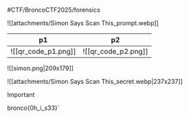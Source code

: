 #CTF/BroncoCTF2025/forensics 

![[attachments/Simon Says Scan This_prompt.webp]]


| p1                  | p2                  |
| ------------------- | ------------------- |
| ![[qr_code_p1.png]] | ![[qr_code_p2.png]] |

![[simon.png|209x179]]

![[attachments/Simon Says Scan This_secret.webp|237x237]]

> [!IMPORTANT]
> bronco{0h_i_s33}`